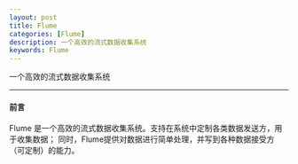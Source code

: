 ```yaml
---
layout: post
title: Flume 
categories: [Flume]
description: 一个高效的流式数据收集系统
keywords: Flume
---
```


一个高效的流式数据收集系统

---

#### 前言

Flume 是一个高效的流式数据收集系统。支持在系统中定制各类数据发送方，用于收集数据； 
同时，Flume提供对数据进行简单处理，并写到各种数据接受方（可定制）的能力。

#### 




